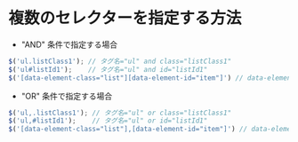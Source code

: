 # 複数のセレクターを指定する方法
- "AND" 条件で指定する場合

```javascript
$('ul.listClass1'); // タグ名="ul" and class="listClass1"
$('ul#listId1');    // タグ名="ul" and id="listId1"
$('[data-element-class="list"][data-element-id="item"]') // data-element-class="list" and data-element-id="item"
```

- "OR" 条件で指定する場合

```javascript
$('ul,.listClass1'); // タグ名="ul" or class="listClass1"
$('ul,#listId1');    // タグ名="ul" or id="listId1"
$('[data-element-class="list"],[data-element-id="item"]') // data-element-class="list" or data-element-id="item"
```